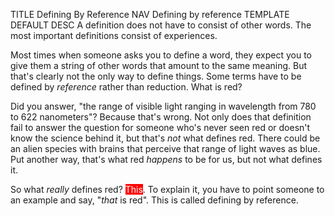TITLE Defining By Reference
NAV Defining by reference
TEMPLATE DEFAULT
DESC A definition does not have to consist of other words. The most important definitions consist of experiences.

Most times when someone asks you to define a word, they expect you to give them a string of other words that amount to the same meaning. But that's clearly not the only way to define things. Some terms have to be defined by *reference* rather than reduction. What is red?

Did you answer, "the range of visible light ranging in wavelength from 780 to 622 nanometers"? Because that's wrong. Not only does that definition fail to answer the question for someone who's never seen red or doesn't know the science behind it, but that's *not* what defines red. There could be an alien species with brains that perceive that range of light waves as blue. Put another way, that's what red *happens* to be for us, but not what defines it.

So what *really* defines red? <span style="background-color:red;color:white;">This</span>. To explain it, you have to point someone to an example and say, "*that* is red". This is called defining by reference.
